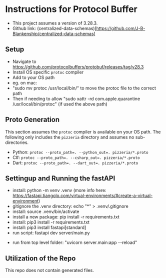 # Instructions for Protocol Buffer

- This project assumes a version of 3.28.3.
- Github link: (centralized-data-schemas)[https://github.com/J-B-Blankenship/centralized-data-schemas]

## Setup

- Navigate to https://github.com/protocolbuffers/protobuf/releases/tag/v28.3
- Install OS specific `protoc` compiler
- Add to your OS path
- eg. on mac:
- "sudo mv protoc /usr/local/bin/" to move the protoc file to the correct path
- Then if needing to allow "sudo xattr -rd com.apple.quarantine /usr/local/bin/protoc" (if used the above path)

## Proto Generation

This section assumes the `protoc` compiler is available on your OS path. The following only includes the `pizzeria` directory and assumes no sub-directories.

- Python: `protoc --proto_path=. --python_out=. pizzeria/*.proto`
- C#: `protoc --proto_path=. --csharp_out=. pizzeria/*.proto`
- Dart: `protoc --proto_path=. --dart_out=. pizzeria/*.proto`

## Settingup and Running the fastAPI

- install: python -m venv .venv (more info here: https://fastapi.tiangolo.com/virtual-environments/#create-a-virtual-environment)
- gitignore the .venv directory: echo "\*" > .venv/.gitignore
- install: source .venv/bin/activate
- install a new package: pip install -r requirements.txt
- install: pip3 install -r requirements.txt
- install: pip3 install fastapi[standard]
- run script: fastapi dev server/main.py
<!-- not sure if this is correct -->
- run from top level folder: "uvicorn server.main:app --reload"

## Utilization of the Repo

This repo does not contain generated files.
